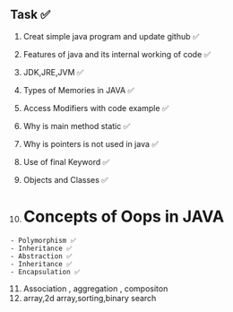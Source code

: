 ## Task ✅
1. Creat simple java program  and update github  ✅

2. Features of java and its internal working of code  ✅

3. JDK,JRE,JVM ✅

4. Types of Memories in JAVA ✅

5. Access Modifiers with code example ✅

6. Why is main method static ✅

7. Why is pointers is not used in java ✅

8. Use of final Keyword ✅

9. Objects and Classes  ✅

10.  # Concepts of Oops in JAVA
    - Polymorphism ✅
    - Inheritance ✅
    - Abstraction ✅
    - Inheritance ✅
    - Encapsulation ✅
    
11. Association , aggregation , compositon
12. array,2d array,sorting,binary search




